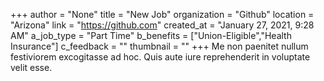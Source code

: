 +++
author = "None"
title = "New Job"
organization = "Github"
location = "Arizona"
link = "https://github.com"
created_at = "January 27, 2021, 9:28 AM"
a_job_type = "Part Time"
b_benefits = ["Union-Eligible","Health Insurance"]
c_feedback = ""
thumbnail = ""
+++
Me non paenitet nullum festiviorem excogitasse ad hoc. Quis aute iure reprehenderit in voluptate velit esse.